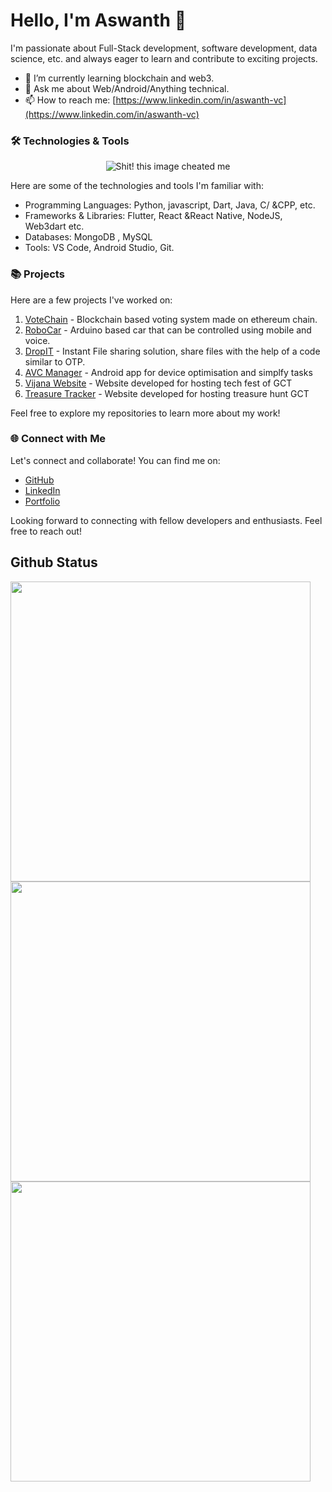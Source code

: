 # Hello, I'm Aswanth 👋

I'm passionate about Full-Stack development, software development, data science, etc. and always eager to learn and contribute to exciting projects.

- 🌱 I’m currently learning blockchain and web3.
- 💬 Ask me about Web/Android/Anything technical.
- 📫 How to reach me: [https://www.linkedin.com/in/aswanth-vc](https://www.linkedin.com/in/aswanth-vc)

### 🛠️ Technologies & Tools

<p align="center">
<img src="https://skillicons.dev/icons?i=flutter,react,androidstudio,django,solidity,golang,figma,gcp,linux,mongodb,nodejs,vercel,vscode,github,python,javascript,ts,dart,cpp,java,html,bash,mysql,css&perline=12" alt="Shit! this image cheated me"/>
</p>

Here are some of the technologies and tools I'm familiar with:

- Programming Languages: Python, javascript, Dart, Java, C/
  &CPP, etc.
- Frameworks & Libraries: Flutter, React &React Native, NodeJS, Web3dart etc.
- Databases: MongoDB , MySQL
- Tools: VS Code, Android Studio, Git.

### 📚 Projects

Here are a few projects I've worked on:
1. [VoteChain](https://github.com/aswanthabam/VoteChain) - Blockchain based voting system made on ethereum chain.
2. [RoboCar](https://github.com/aswanthabam/RoboCar) - Arduino based car that can be controlled using mobile and voice.
3. [DropIT](https://github.com/aswanthabam/DropIT) - Instant File sharing solution, share files with the help of a code similar to OTP.
4. [AVC Manager](https://github.com/aswanthabam/Manager) - Android app for device optimisation and simplfy tasks
5. [Vijana Website](https://vijnana.web.app) - Website developed for hosting tech fest of GCT
6. [Treasure Tracker](https://github.com/aswanthabam/GCT-TreasureHunt/blob/master/Procfile) - Website developed for hosting treasure hunt GCT

Feel free to explore my repositories to learn more about my work!

### 🌐 Connect with Me

Let's connect and collaborate! You can find me on:

- [GitHub](https://github.com/aswanthabam)
- [LinkedIn](https://www.linkedin.com/in/aswanth-vc-2612b91b9)
- [Portfolio](https://aswanthvc.web.app)

Looking forward to connecting with fellow developers and enthusiasts. Feel free to reach out!

## Github Status

<div style="align: center">
<img src="https://github-readme-stats.vercel.app/api?username=aswanthabam&show_icons=true&theme=transparent&rank_icon=github&include_all_commits=true&show_owner=true&border_radius=10&card_width=500px" style="display=inline-block; width:480px"/>
<img src="https://github-readme-stats.vercel.app/api/top-langs/?username=aswanthabam&size_weight=0.5&count_weight=0.5&langs_count=8&layout=compact&theme=transparent&border_radius=10&card_width=500px&include_all_commits=true" style="display=inline-block; width:480px"/>
</div>

<img src="http://github-readme-streak-stats.herokuapp.com?user=aswanthabam&theme=dark&background=222" style="display=inline-block; width:480px"/>
